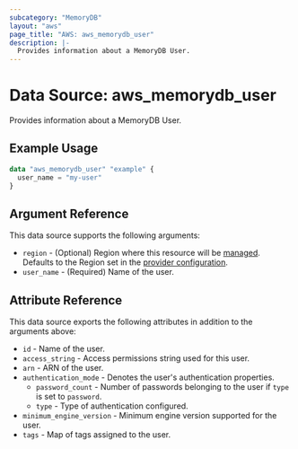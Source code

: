 ```yaml
---
subcategory: "MemoryDB"
layout: "aws"
page_title: "AWS: aws_memorydb_user"
description: |-
  Provides information about a MemoryDB User.
---
```


# Data Source: aws_memorydb_user

Provides information about a MemoryDB User.

## Example Usage

```terraform
data "aws_memorydb_user" "example" {
  user_name = "my-user"
}
```

## Argument Reference

This data source supports the following arguments:

* `region` - (Optional) Region where this resource will be [managed](https://docs.aws.amazon.com/general/latest/gr/rande.html#regional-endpoints). Defaults to the Region set in the [provider configuration](https://registry.terraform.io/providers/hashicorp/aws/latest/docs#aws-configuration-reference).
* `user_name` - (Required) Name of the user.

## Attribute Reference

This data source exports the following attributes in addition to the arguments above:

* `id` - Name of the user.
* `access_string` - Access permissions string used for this user.
* `arn` - ARN of the user.
* `authentication_mode` - Denotes the user's authentication properties.
    * `password_count` - Number of passwords belonging to the user if `type` is set to `password`.
    * `type` - Type of authentication configured.
* `minimum_engine_version` - Minimum engine version supported for the user.
* `tags` - Map of tags assigned to the user.
